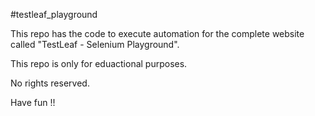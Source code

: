 #testleaf_playground

This repo has the code to execute automation for the complete website called "TestLeaf - Selenium Playground".

This repo is only for eduactional purposes.

No rights reserved.

Have fun !!
